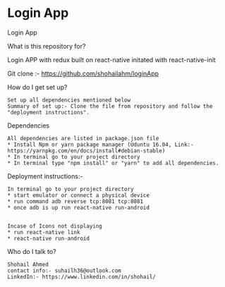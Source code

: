 # Login App
Login App


What is this repository for?

   Login APP with redux built on react-native initated with react-native-init 

   Git clone :- https://github.com/shohailahm/loginApp

How do I get set up?

    Set up all dependencies mentioned below
    Summary of set up:- Clone the file from repository and follow the "deployment instructions".



Dependencies

    All dependencies are listed in package.json file
    * Install Npm or yarn package manager (Uduntu 16.04, Link:- https://yarnpkg.com/en/docs/install#debian-stable)
    * In terminal go to your project directory
    * In terminal type "npm install" or "yarn" to add all dependencies.
  

Deployment instructions:-

    In terminal go to your project directory
    * start emulator or connect a physical device
    * run command adb reverse tcp:8081 tcp:8081
    * once adb is up run react-native run-android
    

    Incase of Icons not displaying
    * run react-native link
    * react-native run-android
    

Who do I talk to?

    Shohail Ahmed
    contact info:- suhailh36@outlook.com
    LinkedIn:- https://www.linkedin.com/in/shohail/

